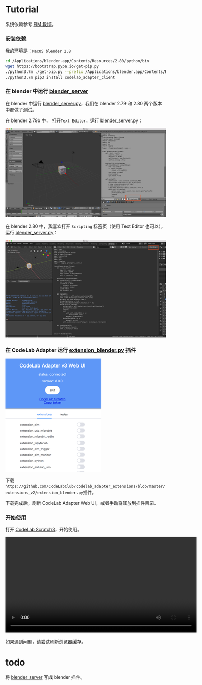 # Tutorial
系统依赖参考 [EIM 教程](/extension_guide/eim/)。

### 安装依赖

我的环境是：`MacOS blender 2.8`

```bash
cd /Applications/blender.app/Contents/Resources/2.80/python/bin
wget https://bootstrap.pypa.io/get-pip.py
./python3.7m ./get-pip.py --prefix /Applications/blender.app/Contents/Resources/2.80/python
./python3.7m pip3 install codelab_adapter_client
```

### 在 blender 中运行 [blender_server](https://github.com/CodeLabClub/codelab_adapter_extensions/blob/master/servers_v2/blender_server.py)

在 blender 中运行 [blender_server.py](https://github.com/CodeLabClub/codelab_adapter_extensions/blob/master/servers_v2/blender_server.py)，我们在 blender 2.79 和 2.80 两个版本中都做了测试。

在 blender 2.79b 中， 打开`Text Editor`，运行 [blender_server.py](https://github.com/CodeLabClub/codelab_adapter_extensions/blob/master/servers_v2/blender_server.py)：

![](/img/codelab-blender_7d110f45.png)

在 blender 2.80 中，我喜欢打开 `Scripting` 标签页（使用 Text Editor 也可以），运行 [blender_server.py](https://github.com/CodeLabClub/codelab_adapter_extensions/blob/master/servers_v2/blender_server.py)：

![](/img/codelab-blender_d397ea81.png)

### 在 CodeLab Adapter 运行 [extension_blender.py](https://github.com/CodeLabClub/codelab_adapter_extensions/blob/master/extension_blender.py) 插件

<img width="300px" src="../../img/v2/adapter_scratch_style_ui.png"/>

下载`https://github.com/CodeLabClub/codelab_adapter_extensions/blob/master/extensions_v2/extension_blender.py`插件。

下载完成后，刷新 CodeLab Adapter Web UI，或者手动将其放到插件目录。

### 开始使用

打开 [CodeLab Scratch3](https://scratch3v3.codelab.club/)，开始使用。

<video width=600px src="/video/blender.mp4" controls="controls"></video>

如果遇到问题，请尝试刷新浏览器缓存。

# todo

将 [blender_server](https://github.com/CodeLabClub/codelab_adapter_extensions/blob/master/servers_v2/blender_server.py) 写成  blender 插件。
